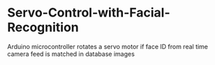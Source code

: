 # Servo-Control-with-Facial-Recognition
Arduino microcontroller rotates a servo motor if face ID from real time camera feed is matched in database images
